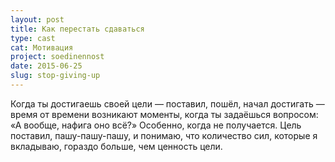 ```yaml
---
layout: post
title: Как перестать сдаваться
type: cast
cat: Мотивация
project: soedinennost
date: 2015-06-25
slug: stop-giving-up
---
```


Когда ты достигаешь своей цели — поставил, пошёл, начал достигать — время от времени возникают моменты, когда ты задаёшься вопросом: «А вообще, нафига оно всё?» Особенно, когда не получается. Цель поставил, пашу-пашу-пашу, и понимаю, что количество сил, которые я вкладываю, гораздо больше, чем ценность цели.
